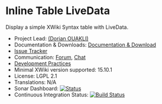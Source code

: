 # Inline Table LiveData

Display a simple XWiki Syntax table with LiveData.

* Project Lead: [(Dorian OUAKLI)](https://www.xwiki.org/xwiki/bin/view/XWiki/douakli)
* Documentation & Downloads: [Documentation & Download](https://extensions.xwiki.org/xwiki/bin/view/Extension/)
* [Issue Tracker](https://jira.xwiki.org/browse/XLIT)
* Communication: [Forum](https://forum.xwiki.org/), [Chat](https://dev.xwiki.org/xwiki/bin/view/Community/Chat)
* [Development Practices](https://dev.xwiki.org)
* Minimal XWiki version supported: 15.10.1
* License: LGPL 2.1
* Translations: N/A
* Sonar Dashboard: [![Status](https://sonarcloud.io/api/project_badges/measure?project=org.xwiki.contrib:livedata-inline-table&metric=alert_status)](https://sonarcloud.io/dashboard?id=org.xwiki.contrib:livedata-inline-table)
* Continuous Integration Status: [![Build Status](https://ci.xwiki.org/job/XWiki%20Contrib/job/livedata-inline-table/job/master/badge/icon)](https://ci.xwiki.org/job/XWiki%20Contrib/job/livedata-inline-table/job/master/)
